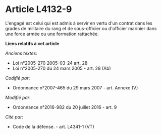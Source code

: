 # Article L4132-9

L'engagé est celui qui est admis à servir en vertu d'un contrat dans les grades de militaire du rang et de sous-officier ou
d'officier marinier dans une force armée ou une formation rattachée.

**Liens relatifs à cet article**

_Anciens textes_:

  - Loi n°2005-270 2005-03-24 art. 28
  - Loi n°2005-270 du 24 mars 2005 - art. 28 (Ab)

_Codifié par_:

  - Ordonnance n°2007-465 du 29 mars 2007 - art. Annexe (V)

_Modifié par_:

  - Ordonnance n°2016-982 du 20 juillet 2016 - art. 9

_Cité par_:

  - Code de la défense. - art. L4341-1 (VT)
